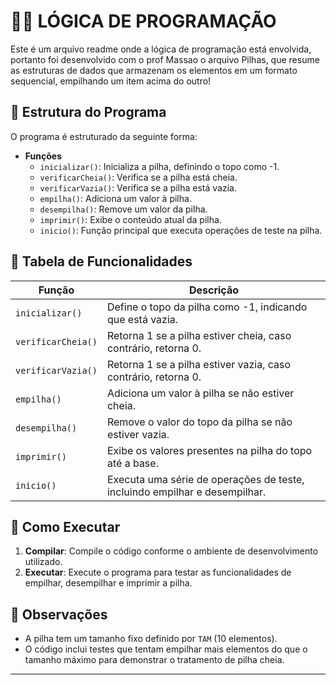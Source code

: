 # 👩‍💻 LÓGICA DE PROGRAMAÇÃO

Este é um arquivo readme onde a lógica de programação está envolvida, portanto
foi desenvolvido com o prof Massao o arquivo Pilhas, que resume as estruturas de dados que armazenam os elementos em um formato sequencial, empilhando um item acima do outro!

## 💬 Estrutura do Programa

O programa é estruturado da seguinte forma:

- **Funções**
  - `inicializar()`: Inicializa a pilha, definindo o topo como -1.
  - `verificarCheia()`: Verifica se a pilha está cheia.
  - `verificarVazia()`: Verifica se a pilha está vazia.
  - `empilha()`: Adiciona um valor à pilha.
  - `desempilha()`: Remove um valor da pilha.
  - `imprimir()`: Exibe o conteúdo atual da pilha.
  - `inicio()`: Função principal que executa operações de teste na pilha.

## 📌 Tabela de Funcionalidades

| Função        | Descrição                                           |
|---------------|-----------------------------------------------------|
| `inicializar()`| Define o topo da pilha como -1, indicando que está vazia. |
| `verificarCheia()` | Retorna 1 se a pilha estiver cheia, caso contrário, retorna 0. |
| `verificarVazia()` | Retorna 1 se a pilha estiver vazia, caso contrário, retorna 0. |
| `empilha()`   | Adiciona um valor à pilha se não estiver cheia.     |
| `desempilha()`| Remove o valor do topo da pilha se não estiver vazia. |
| `imprimir()`  | Exibe os valores presentes na pilha do topo até a base. |
| `inicio()`    | Executa uma série de operações de teste, incluindo empilhar e desempilhar. |

## 🔄 Como Executar

1. **Compilar**: Compile o código conforme o ambiente de desenvolvimento utilizado.
2. **Executar**: Execute o programa para testar as funcionalidades de empilhar, desempilhar e imprimir a pilha.

## 👀 Observações

- A pilha tem um tamanho fixo definido por `TAM` (10 elementos).
- O código inclui testes que tentam empilhar mais elementos do que o tamanho máximo para demonstrar o tratamento de pilha cheia.

---
